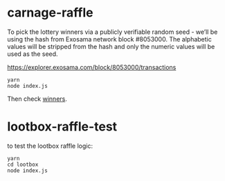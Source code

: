 # carnage-raffle

To pick the lottery winners via a publicly verifiable random seed - we’ll be using the hash from Exosama network block #8053000. The alphabetic values will be stripped from the hash and only the numeric values will be used as the seed.

https://explorer.exosama.com/block/8053000/transactions

```
yarn
node index.js
```

Then check [winners](./winners.json).

# lootbox-raffle-test

to test the lootbox raffle logic:

```
yarn
cd lootbox
node index.js

```
